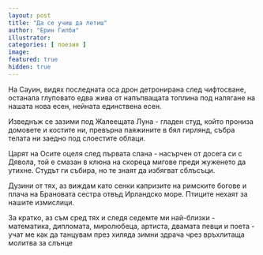 ```yaml
---
layout: post
title: "Да се учиш да летиш"
author: "Ерин Гилби"
illustrator: 
categories: [ поезия ]
image: 
featured: true
hidden: true
---
```

<p>
На Сауин, видях последната оса дрон
детронирана след чифтосване,
останала глуповато едва жива от
напъпващата топлина под налягане
на нашата нова есен,
нейната единствена есен.

Изведнъж се зазими под
Жалеещата Луна - гладен
студ, който прониза домовете и костите ни,
превърна паяжините в бял гирлянд,
събра телата ни заедно
под слоестите облаци.

Царят на Осите оцеля след първата слана - 
насърчен от досега си с Дявола, той е
смазан в клюна на скореца
мигове преди жуженето да утихне.
Студът ги събира,
но те знаят да избягват сблъсъци.

Дузини от тях, аз виждам като сенки
капризите на римските богове
и плача на Брановата сестра
отвъд Ирландско море. Птиците
нехаят за нашите измислици.

За кратко, аз съм сред тях
и следя седемте ми най-близки - 
математика, дипломата, миролюбеца,
артиста, двамата певци и поета - 
учат ме как да танцувам през
хиляда зимни здрача 
чрез връхлитаща молитва за слънце
</p>


